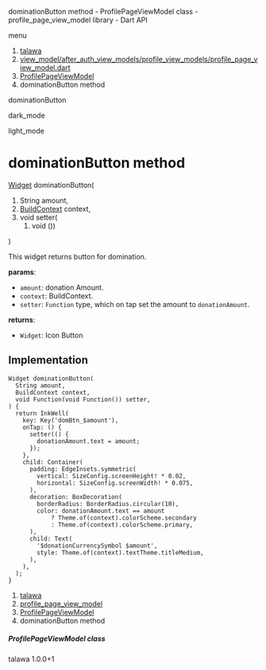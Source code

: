 




dominationButton method - ProfilePageViewModel class - profile\_page\_view\_model library - Dart API







menu

1. [talawa](../../index.html)
2. [view\_model/after\_auth\_view\_models/profile\_view\_models/profile\_page\_view\_model.dart](../../view_model_after_auth_view_models_profile_view_models_profile_page_view_model/view_model_after_auth_view_models_profile_view_models_profile_page_view_model-library.html)
3. [ProfilePageViewModel](../../view_model_after_auth_view_models_profile_view_models_profile_page_view_model/ProfilePageViewModel-class.html)
4. dominationButton method

dominationButton


dark\_mode

light\_mode




# dominationButton method


[Widget](https://api.flutter.dev/flutter/widgets/Widget-class.html)
dominationButton(

1. String amount,
2. [BuildContext](https://api.flutter.dev/flutter/widgets/BuildContext-class.html) context,
3. void setter(
   1. void ())

)

This widget returns button for domination.

**params**:

* `amount`: donation Amount.
* `context`: BuildContext.
* `setter`: `Function` type, which on tap set the amount to `donationAmount`.

**returns**:

* `Widget`: Icon Button

## Implementation

```
Widget dominationButton(
  String amount,
  BuildContext context,
  void Function(void Function()) setter,
) {
  return InkWell(
    key: Key('domBtn_$amount'),
    onTap: () {
      setter(() {
        donationAmount.text = amount;
      });
    },
    child: Container(
      padding: EdgeInsets.symmetric(
        vertical: SizeConfig.screenHeight! * 0.02,
        horizontal: SizeConfig.screenWidth! * 0.075,
      ),
      decoration: BoxDecoration(
        borderRadius: BorderRadius.circular(10),
        color: donationAmount.text == amount
            ? Theme.of(context).colorScheme.secondary
            : Theme.of(context).colorScheme.primary,
      ),
      child: Text(
        '$donationCurrencySymbol $amount',
        style: Theme.of(context).textTheme.titleMedium,
      ),
    ),
  );
}
```

 


1. [talawa](../../index.html)
2. [profile\_page\_view\_model](../../view_model_after_auth_view_models_profile_view_models_profile_page_view_model/view_model_after_auth_view_models_profile_view_models_profile_page_view_model-library.html)
3. [ProfilePageViewModel](../../view_model_after_auth_view_models_profile_view_models_profile_page_view_model/ProfilePageViewModel-class.html)
4. dominationButton method

##### ProfilePageViewModel class





talawa
1.0.0+1






